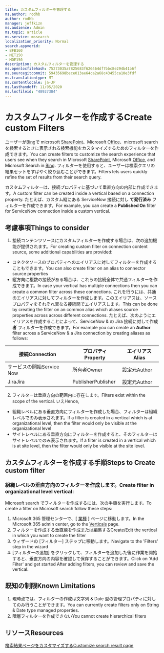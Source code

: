 ```yaml
---
title: カスタムフィルターを管理する
ms.author: rodhb
author: rodhb
manager: jeffkizn
ms.audience: Admin
ms.topic: article
ms.service: mssearch
localization_priority: Normal
search.appverid:
- BFB160
- MET150
- MOE150
description: カスタムフィルターを管理する
ms.openlocfilehash: 75273035a7825683f626464df7bbc8e294b41b6f
ms.sourcegitcommit: 59435698bece013ae64ca2a68c43455ca10e3fdf
ms.translationtype: MT
ms.contentlocale: ja-JP
ms.lasthandoff: 11/05/2020
ms.locfileid: "48927384"
---
```

# <a name="create-custom-filters"></a><span data-ttu-id="e4a7f-103">カスタムフィルターを作成する</span><span class="sxs-lookup"><span data-stu-id="e4a7f-103">Create custom Filters</span></span>

<span data-ttu-id="e4a7f-104">ユーザーが[Bing](https://bing.com)で microsoft [SharePoint](https://sharepoint.com/)、Microsoft [Office](https://office.com)、microsoft search を検索するときに表示される検索機能をカスタマイズするためのフィルターを作成できます。</span><span class="sxs-lookup"><span data-stu-id="e4a7f-104">You can create filters to customize the search experience that users see when they search in Microsoft [SharePoint](https://sharepoint.com/), Microsoft [Office](https://office.com), and Microsoft Search in [Bing](https://bing.com).</span></span> <span data-ttu-id="e4a7f-105">フィルターを使用すると、ユーザーは検索クエリの結果セットをすばやく絞り込むことができます。</span><span class="sxs-lookup"><span data-stu-id="e4a7f-105">Filters lets users quickly refine the set of results from their search query.</span></span>

<span data-ttu-id="e4a7f-106">カスタムフィルターは、接続プロパティに基づいて垂直方向の内部に作成できます。</span><span class="sxs-lookup"><span data-stu-id="e4a7f-106">A custom filter can be created inside a vertical based on a connection property.</span></span> <span data-ttu-id="e4a7f-107">たとえば、カスタム縦にある ServiceNow 接続に対し **て発行済み** フィルターを作成できます。</span><span class="sxs-lookup"><span data-stu-id="e4a7f-107">For example, you can create a **Published On** filter for ServiceNow connection inside a custom vertical.</span></span>

## <a name="things-to-consider"></a><span data-ttu-id="e4a7f-108">考慮事項</span><span class="sxs-lookup"><span data-stu-id="e4a7f-108">Things to consider</span></span>

1. <span data-ttu-id="e4a7f-109">接続コンテンツソースにカスタムフィルターを作成する場合は、次の追加機能が提供されます。</span><span class="sxs-lookup"><span data-stu-id="e4a7f-109">For creating custom filter on connection content source, some additional capabilities are provided:</span></span>
- <span data-ttu-id="e4a7f-110">コネクタソースのプロパティへのエイリアスに対してフィルターを作成することもできます。</span><span class="sxs-lookup"><span data-stu-id="e4a7f-110">You can also create filter on an alias to connector source properties</span></span>
- <span data-ttu-id="e4a7f-111">縦方向に複数の接続がある場合は、これらの接続全体で共通フィルターを作成できます。</span><span class="sxs-lookup"><span data-stu-id="e4a7f-111">In case your vertical has multiple connections then you can create a common filter across these connections.</span></span> <span data-ttu-id="e4a7f-112">これを行うには、共通のエイリアスに対してフィルターを作成します。このエイリアスは、ソースプロパティをそれぞれ異なる接続間でエイリアスします。</span><span class="sxs-lookup"><span data-stu-id="e4a7f-112">This can be done by creating the filter on an common alias which aliases source properties across across different connections.</span></span> <span data-ttu-id="e4a7f-113">たとえば、次のようにエイリアスを作成することによって、ServiceNow & の Jira 接続に対して作成 **者** フィルターを作成できます。</span><span class="sxs-lookup"><span data-stu-id="e4a7f-113">For example you can create an **Author** filter across a ServiceNow & a Jira connection by creating aliases as follows:</span></span>

| <span data-ttu-id="e4a7f-114">接続</span><span class="sxs-lookup"><span data-stu-id="e4a7f-114">Connection</span></span> | <span data-ttu-id="e4a7f-115">プロパティ</span><span class="sxs-lookup"><span data-stu-id="e4a7f-115">Property</span></span> | <span data-ttu-id="e4a7f-116">エイリアス</span><span class="sxs-lookup"><span data-stu-id="e4a7f-116">Alias</span></span> |
| --- | --- | --- |
| <span data-ttu-id="e4a7f-117">サービスの開始</span><span class="sxs-lookup"><span data-stu-id="e4a7f-117">Service Now</span></span> | <span data-ttu-id="e4a7f-118">所有者</span><span class="sxs-lookup"><span data-stu-id="e4a7f-118">Owner</span></span> | <span data-ttu-id="e4a7f-119">設定元</span><span class="sxs-lookup"><span data-stu-id="e4a7f-119">Author</span></span> |
| <span data-ttu-id="e4a7f-120">Jira</span><span class="sxs-lookup"><span data-stu-id="e4a7f-120">Jira</span></span> | <span data-ttu-id="e4a7f-121">Publisher</span><span class="sxs-lookup"><span data-stu-id="e4a7f-121">Publisher</span></span> | <span data-ttu-id="e4a7f-122">設定元</span><span class="sxs-lookup"><span data-stu-id="e4a7f-122">Author</span></span> |

2. <span data-ttu-id="e4a7f-123">フィルターは垂直方向の範囲内に存在します。</span><span class="sxs-lookup"><span data-stu-id="e4a7f-123">Filters exist within the scope of the vertical.</span></span> <span data-ttu-id="e4a7f-124">いえ</span><span class="sxs-lookup"><span data-stu-id="e4a7f-124">Hence,</span></span>  
- <span data-ttu-id="e4a7f-125">組織レベルにある垂直方向にフィルターを作成した場合、フィルターは組織レベルでのみ表示されます。</span><span class="sxs-lookup"><span data-stu-id="e4a7f-125">If a filter is created in a vertical which is at organizational level, then the filter would only be visible at the organizational level</span></span>
- <span data-ttu-id="e4a7f-126">サイトレベルにある垂直方向にフィルターを作成すると、そのフィルターはサイトレベルでのみ表示されます。</span><span class="sxs-lookup"><span data-stu-id="e4a7f-126">If a filter is created in a vertical which is at site level, then the filter would only be visible at the site level.</span></span>

## <a name="steps-to-create-custom-filter"></a><span data-ttu-id="e4a7f-127">カスタムフィルターを作成する手順</span><span class="sxs-lookup"><span data-stu-id="e4a7f-127">Steps to Create custom filter</span></span>

### <a name="create-filter-in-organizational-level-vertical"></a><span data-ttu-id="e4a7f-128">組織レベルの垂直方向のフィルターを作成します。</span><span class="sxs-lookup"><span data-stu-id="e4a7f-128">Create filter in organizational level vertical:</span></span>

<span data-ttu-id="e4a7f-129">Microsoft search でフィルターを作成するには、次の手順を実行します。</span><span class="sxs-lookup"><span data-stu-id="e4a7f-129">To create a filter on Microsoft search follow these steps:</span></span>

1. <span data-ttu-id="e4a7f-130">Microsoft 365 管理センターで、[ [業種](https://admin.microsoft.com/Adminportal/Home#/MicrosoftSearch/verticals) ] ページに移動します。</span><span class="sxs-lookup"><span data-stu-id="e4a7f-130">In the Microsoft 365 admin center, go to the [Verticals](https://admin.microsoft.com/Adminportal/Home#/MicrosoftSearch/verticals) page.</span></span>
2. <span data-ttu-id="e4a7f-131">フィルターを作成する垂直線を作成または編集する</span><span class="sxs-lookup"><span data-stu-id="e4a7f-131">Create/Edit the vertical in which you want to create the filter</span></span>
3. <span data-ttu-id="e4a7f-132">ウィザードの [フィルター] ステップに移動します。</span><span class="sxs-lookup"><span data-stu-id="e4a7f-132">Navigate to the 'Filters' step in the wizard</span></span>
4. <span data-ttu-id="e4a7f-133">[フィルターの追加] をクリックして、フィルターを追加した後に作業を開始すると、垂直方向の内容を確認して保存することができます。</span><span class="sxs-lookup"><span data-stu-id="e4a7f-133">Click on 'Add Filter' and get started After adding filters, you can review and save the vertical.</span></span>

## <a name="known-limitations"></a><span data-ttu-id="e4a7f-134">既知の制限</span><span class="sxs-lookup"><span data-stu-id="e4a7f-134">Known Limitations</span></span>

1. <span data-ttu-id="e4a7f-135">現時点では、フィルターの作成は文字列 & Date 型の管理プロパティに対してのみ行うことができます。</span><span class="sxs-lookup"><span data-stu-id="e4a7f-135">You can currently create filters only on String & Date type managed properties.</span></span>
2. <span data-ttu-id="e4a7f-136">階層フィルターを作成できない</span><span class="sxs-lookup"><span data-stu-id="e4a7f-136">You cannot create hierarchical filters</span></span>

## <a name="resources"></a><span data-ttu-id="e4a7f-137">リソース</span><span class="sxs-lookup"><span data-stu-id="e4a7f-137">Resources</span></span>

[<span data-ttu-id="e4a7f-138">検索結果ページをカスタマイズする</span><span class="sxs-lookup"><span data-stu-id="e4a7f-138">Customize search result page</span></span>](customize-search-page.md)